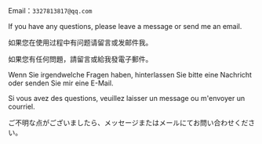 
Email：`3327813817@qq.com`

If you have any questions, please leave a message or send me an email.

如果您在使用过程中有问题请留言或发邮件我。

如果您有任何問題，請留言或給我發電子郵件。

Wenn Sie irgendwelche Fragen haben, hinterlassen Sie bitte eine Nachricht oder senden Sie mir eine E-Mail.

Si vous avez des questions, veuillez laisser un message ou m'envoyer un courriel.

ご不明な点がございましたら、メッセージまたはメールにてお問い合わせください。
